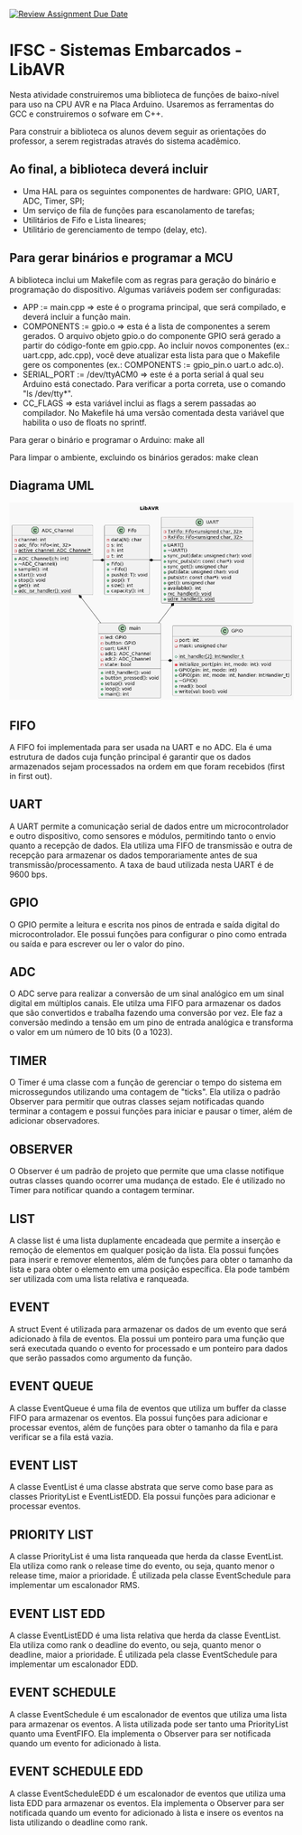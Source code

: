 [![Review Assignment Due Date](https://classroom.github.com/assets/deadline-readme-button-24ddc0f5d75046c5622901739e7c5dd533143b0c8e959d652212380cedb1ea36.svg)](https://classroom.github.com/a/He3J_i_X)
# IFSC - Sistemas Embarcados - LibAVR

Nesta atividade construiremos uma biblioteca de funções de baixo-nível para uso na CPU AVR e na Placa Arduino. Usaremos as ferramentas do GCC e construiremos o sofware em C++.

Para construir a biblioteca os alunos devem seguir as orientações do professor, a serem registradas através do sistema acadêmico.

## Ao final, a biblioteca deverá incluir

* Uma HAL para os seguintes componentes de hardware: GPIO, UART, ADC, Timer, SPI;
* Um serviço de fila de funções para escanolamento de tarefas;
* Utilitários de Fifo e Lista lineares;
* Utilitário de gerenciamento de tempo (delay, etc).

## Para gerar binários e programar a MCU

A biblioteca inclui um Makefile com as regras para geração do binário e programação do dispositivo. Algumas variáveis podem ser configuradas:

* APP := main.cpp => este é o programa principal, que será compilado, e deverá incluir a função main.
* COMPONENTS := gpio.o => esta é a lista de componentes a serem gerados. O arquivo objeto gpio.o do componente GPIO será gerado a partir do código-fonte em gpio.cpp. Ao incluir novos componentes (ex.: uart.cpp, adc.cpp), você deve atualizar esta lista para que o Makefile gere os componentes (ex.: COMPONENTS := gpio_pin.o uart.o adc.o).
* SERIAL_PORT := /dev/ttyACM0 => este é a porta serial á qual seu Arduino está conectado. Para verificar a porta correta, use o comando "ls /dev/tty*".
* CC_FLAGS => esta variável inclui as flags a serem passadas ao compilador. No Makefile há uma versão comentada desta variável que habilita o uso de floats no sprintf.

Para gerar o binário e programar o Arduino: make all

Para limpar o ambiente, excluindo os binários gerados: make clean

## Diagrama UML
![uml](figs/uml.png)

## FIFO
A FIFO foi implementada para ser usada na UART e no ADC. Ela é uma estrutura de dados cuja função principal é garantir que os dados armazenados sejam processados na ordem em que foram recebidos (first in first out).

## UART
A UART permite a comunicação serial de dados entre um microcontrolador e outro dispositivo, como sensores e módulos, permitindo tanto o envio quanto a recepção de dados. Ela utiliza uma FIFO de transmissão e outra de recepção para armazenar os dados temporariamente antes de sua transmissão/processamento. A taxa de baud utilizada nesta UART é de 9600 bps.

## GPIO
O GPIO permite a leitura e escrita nos pinos de entrada e saída digital do microcontrolador. Ele possui funções para configurar o pino como entrada ou saída e para escrever ou ler o valor do pino.

## ADC
O ADC serve para realizar a conversão de um sinal analógico em um sinal digital em múltiplos canais. Ele utilza uma FIFO para armazenar os dados que são convertidos e trabalha fazendo uma conversão por vez. Ele faz a conversão medindo a tensão em um pino de entrada analógica e transforma o valor em um número de 10 bits (0 a 1023).

## TIMER
O Timer é uma classe com a função de gerenciar o tempo do sistema em microssegundos utilizando uma contagem de "ticks". Ela utiliza o padrão Observer para permitir que outras classes sejam notificadas quando terminar a contagem e possui funções para iniciar e pausar o timer, além de adicionar observadores.

## OBSERVER
O Observer é um padrão de projeto que permite que uma classe notifique outras classes quando ocorrer uma mudança de estado. Ele é utilizado no Timer para notificar quando a contagem terminar.

## LIST
A classe list é uma lista duplamente encadeada que permite a inserção e remoção de elementos em qualquer posição da lista. Ela possui funções para inserir e remover elementos, além de funções para obter o tamanho da lista e para obter o elemento em uma posição específica. Ela pode também ser utilizada com uma lista relativa e ranqueada.

## EVENT
A struct Event é utilizada para armazenar os dados de um evento que será adicionado à fila de eventos. Ela possui um ponteiro para uma função que será executada quando o evento for processado e um ponteiro para dados que serão passados como argumento da função.

## EVENT QUEUE
A classe EventQueue é uma fila de eventos que utiliza um buffer da classe FIFO para armazenar os eventos. Ela possui funções para adicionar e processar eventos, além de funções para obter o tamanho da fila e para verificar se a fila está vazia.

## EVENT LIST
A classe EventList é uma classe abstrata que serve como base para as classes PriorityList e EventListEDD. Ela possui funções para adicionar e processar eventos.

## PRIORITY LIST
A classe PriorityList é uma lista ranqueada que herda da classe EventList. Ela utiliza como rank o release time do evento, ou seja, quanto menor o release time, maior a prioridade. É utilizada pela classe EventSchedule para implementar um escalonador RMS.

## EVENT LIST EDD
A classe EventListEDD é uma lista relativa que herda da classe EventList. Ela utiliza como rank o deadline do evento, ou seja, quanto menor o deadline, maior a prioridade. É utilizada pela classe EventSchedule para implementar um escalonador EDD.

## EVENT SCHEDULE
A classe EventSchedule é um escalonador de eventos que utiliza uma lista para armazenar os eventos. A lista utilizada pode ser tanto uma PriorityList quanto uma EventFIFO. Ela implementa o Observer para ser notificada quando um evento for adicionado à lista.

## EVENT SCHEDULE EDD
A classe EventScheduleEDD é um escalonador de eventos que utiliza uma lista EDD para armazenar os eventos. Ela implementa o Observer para ser notificada quando um evento for adicionado à lista e insere os eventos na lista utilizando o deadline como rank.